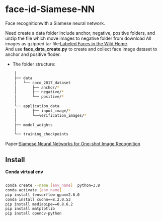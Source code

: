 # face-id-Siamese-NN
Face recognitionwith a Siamese neural network.  

Need create a data folder include anchor, negative, positive folders, and unzip the file which move images to negative folder from download All images as gzipped tar file:[Labeled Faces in the Wild Home](http://vis-www.cs.umass.edu/lfw/#download).  
And use **face_data_create.py** to create and collect face image dataset to anchor and positive floder.  


* The folder structure:
```bash
    │
    ├── data
    │   └── coco_2017_dataset
    │       ├── anchor/*
    │       ├── negative/*
    │       └── positive/*
    │
    └── application_data
    │       ├── input_image/*   
    │       └──verification_images/*
    │
    ├── model_weights
    │
    └── training_checkpoints
```

Paper:[Siamese Neural Networks for One-shot Image Recognition](https://www.cs.cmu.edu/~rsalakhu/papers/oneshot1.pdf)  

## Install  

**Conda virtual env**  
```bash

conda create --name [env_name]  python=3.8
conda activate [env_name]
pip install tensorflow-gpu==2.6.0
conda install cudnn==8.2.0.53
pip install mediapipe==0.8.6.2
pip install matplotlib
pip install opencv-python
```

